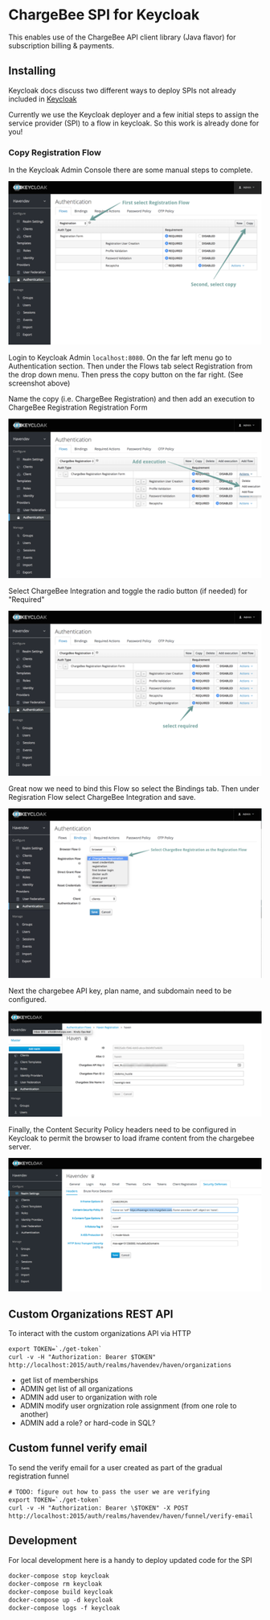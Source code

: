 # ChargeBee SPI for Keycloak

This enables use of the ChargeBee API client library (Java flavor) for subscription billing & payments.

## Installing

Keycloak docs discuss two different ways to deploy SPIs not already included in [Keycloak](http://www.keycloak.org/docs/latest/server_development/index.html#registering-provider-implementations)

Currently we use the Keycloak deployer and a few initial steps to assign the service provider (SPI) to a flow in keycloak. So this work is already done for you!

### Copy Registration Flow

In the Keycloak Admin Console there are some manual steps to complete.

![Copy Registration Flow](./screenshots/copy-registration-flow.png)

Login to Keycloak Admin `localhost:8080`. On the far left menu go to Authentication section. Then under the Flows tab select Registration from the drop down menu. Then press the copy button on the far right. (See screenshot above)

Name the copy (i.e. ChargeBee Registration) and then add an execution to ChargeBee Registration Registration Form

![add execution](./screenshots/add-execution.png)

Select ChargeBee Integration and toggle the radio button (if needed) for "Required"

![select required](./screenshots/required.png)

Great now we need to bind this Flow so select the Bindings tab. Then under Regisration Flow select ChargeBee Integration and save.

![binding the flow](./screenshots/binding.png)

Next the chargebee API key, plan name, and subdomain need to be configured.

![configure chargebee](./screenshots/configure-chargebee-credentials.png)

Finally, the Content Security Policy headers need to be configured in Keycloak to permit the browser to load iframe content from the chargebee server.

![configure CSP](./screenshots/configure-content-security-policy.png)

## Custom Organizations REST API

To interact with the custom organizations API via HTTP

    export TOKEN=`./get-token`
    curl -v -H "Authorization: Bearer $TOKEN" http://localhost:2015/auth/realms/havendev/haven/organizations

-   get list of memberships
-   ADMIN get list of all organizations
-   ADMIN add user to organization with role
-   ADMIN modify user orgnization role assignment (from one role to another)
-   ADMIN add a role? or hard-code in SQL?

## Custom funnel verify email

To send the verify email for a user created as part of the gradual registration funnel

    # TODO: figure out how to pass the user we are verifying
    export TOKEN=`./get-token`
    curl -v -H "Authorization: Bearer \$TOKEN" -X POST http://localhost:2015/auth/realms/havendev/haven/funnel/verify-email

## Development

For local development here is a handy to deploy updated code for the SPI

    docker-compose stop keycloak
    docker-compose rm keycloak
    docker-compose build keycloak
    docker-compose up -d keycloak
    docker-compose logs -f keycloak
